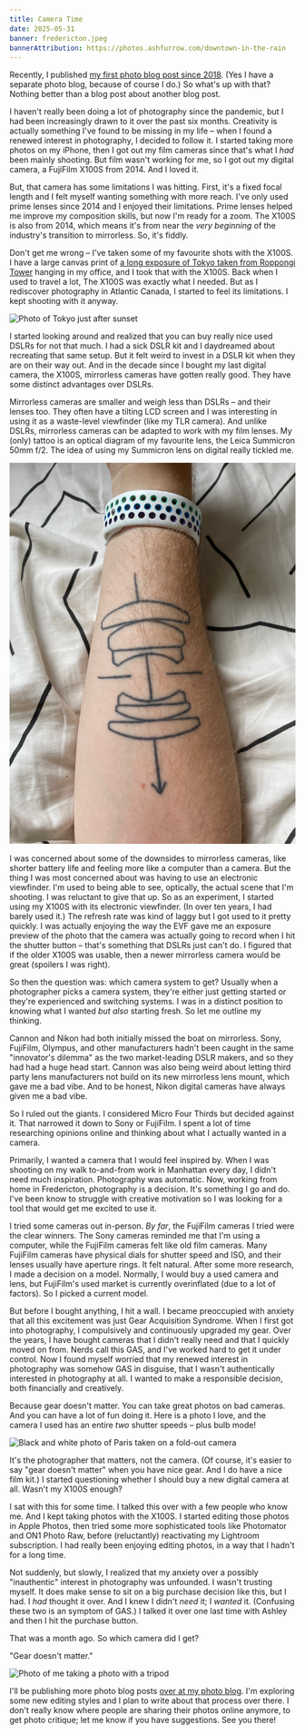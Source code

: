 ```yaml
---
title: Camera Time
date: 2025-05-31
banner: fredericton.jpeg
bannerAttribution: https://photos.ashfurrow.com/downtown-in-the-rain
---
```


Recently, I published [my first photo blog post since 2018](https://photos.ashfurrow.com/downtown-in-the-rain). (Yes I have a separate photo blog, because of course I do.) So what's up with that? Nothing better than a blog post about another blog post.

I haven't really been doing a lot of photography since the pandemic, but I had been increasingly drawn to it over the past six months. Creativity is actually something I've found to be missing in my life – when I found a renewed interest in photography, I decided to follow it. I started taking more photos on my iPhone, then I got out my film cameras since that's what I _had_ been mainly shooting. But film wasn't working for me, so I got out my digital camera, a FujiFilm X100S from 2014. And I loved it.

But, that camera has some limitations I was hitting. First, it's a fixed focal length and I felt myself wanting something with more reach. I've only used prime lenses since 2014 and I enjoyed their limitations. Prime lenses helped me improve my composition skills, but now I'm ready for a zoom. The X100S is also from 2014, which means it's from near the _very beginning_ of the industry's transition to mirrorless. So, it's fiddly.

Don't get me wrong – I've taken some of my favourite shots with the X100S. I have a large canvas print of [a long exposure of Tokyo taken from Roppongi Tower](https://photos.ashfurrow.com/losing-myself-in-tokyo/photos/2580931) hanging in my office, and I took that with the X100S. Back when I used to travel a lot, The X100S was exactly what I needed. But as I rediscover photography in Atlantic Canada, I started to feel its limitations. I kept shooting with it anyway.

<Wide>

![Photo of Tokyo just after sunset](./tokyo.jpg)

</Wide>

I started looking around and realized that you can buy really nice used DSLRs for not that much. I had a sick DSLR kit and I daydreamed about recreating that same setup. But it felt weird to invest in a DSLR kit when they are on their way out. And in the decade since I bought my last digital camera, the X100S, mirrorless cameras have gotten really good. They have some distinct advantages over DSLRs.

Mirrorless cameras are smaller and weigh less than DSLRs – and their lenses too. They often have a tilting LCD screen and I was interesting in using it as a waste-level viewfinder (like my TLR camera). And unlike DSLRs, mirrorless cameras can be adapted to work with my film lenses. My (only) tattoo is an optical diagram of my favourite lens, the Leica Summicron 50mm f/2. The idea of using my Summicron lens on digital really tickled me.

<Narrow>

![Photo of my tattoo](./tattoo.jpeg)

</Narrow>

I was concerned about some of the downsides to mirrorless cameras, like shorter battery life and feeling more like a computer than a camera. But the thing I was most concerned about was having to use an electronic viewfinder. I'm used to being able to see, optically, the actual scene that I'm shooting. I was reluctant to give that up. So as an experiment, I started using my X100S with its electronic viewfinder. (In over ten years, I had barely used it.) The refresh rate was kind of laggy but I got used to it pretty quickly. I was actually enjoying the way the EVF gave me an exposure preview of the photo that the camera was actually going to record when I hit the shutter button – that's something that DSLRs just can't do. I figured that if the older X100S was usable, then a newer mirrorless camera would be great (spoilers I was right).

So then the question was: which camera system to get? Usually when a photographer picks a camera system, they're either just getting started or they're experienced and switching systems. I was in a distinct position to knowing what I wanted _but also_ starting fresh. So let me outline my thinking.

Cannon and Nikon had both initially missed the boat on mirrorless. Sony, FujiFilm, Olympus, and other manufacturers hadn't been caught in the same "innovator's dilemma" as the two market-leading DSLR makers, and so they had had a huge head start. Cannon was also being weird about letting third party lens manufacturers not build on its new mirrorless lens mount, which gave me a bad vibe. And to be honest, Nikon digital cameras have always given me a bad vibe.

So I ruled out the giants. I considered Micro Four Thirds but decided against it. That narrowed it down to Sony or FujiFilm. I spent a lot of time researching opinions online and thinking about what I actually wanted in a camera.

Primarily, I wanted a camera that I would feel inspired by. When I was shooting on my walk to-and-from work in Manhattan every day, I didn't need much inspiration. Photography was automatic. Now, working from home in Fredericton, photography is a decision. It's something I go and do. I've been know to struggle with creative motivation so I was looking for a tool that would get me excited to use it.

I tried some cameras out in-person. _By far_, the FujiFilm cameras I tried were the clear winners. The Sony cameras reminded me that I'm using a computer, while the FujiFilm cameras felt like old film cameras. Many FujiFilm cameras have physical dials for shutter speed and ISO, and their lenses usually have aperture rings. It felt natural. After some more research, I made a decision on a model. Normally, I would buy a used camera and lens, but FujiFilm's used market is currently overinflated (due to a lot of factors). So I picked a current model.

But before I bought anything, I hit a wall. I became preoccupied with anxiety that all this excitement was just Gear Acquisition Syndrome. When I first got into photography, I compulsively and continuously upgraded my gear. Over the years, I have bought cameras that I didn't really need and that I quickly moved on from. Nerds call this GAS, and I've worked hard to get it under control. Now I found myself worried that my renewed interest in photography was somehow GAS in disguise, that I wasn't authentically interested in photography at all. I wanted to make a responsible decision, both financially and creatively.

Because gear doesn't matter. You can take great photos on bad cameras. And you can have a lot of fun doing it. Here is a photo I love, and the camera I used has an entire _two_ shutter speeds – plus bulb mode!

<Wide>

![Black and white photo of Paris taken on a fold-out camera](./paris.jpg)

</Wide>

It's the photographer that matters, not the camera. (Of course, it's easier to say "gear doesn't matter" when you have nice gear. And I do have a nice film kit.) I started questioning whether I should buy a new digital camera at all. Wasn't my X100S enough?

I sat with this for some time. I talked this over with a few people who know me. And I kept taking photos with the X100S. I started editing those photos in Apple Photos, then tried some more sophisticated tools like Photomator and ON1 Photo Raw, before (reluctantly) reactivating my Lightroom subscription. I had really been enjoying editing photos, in a way that I hadn't for a long time.

Not suddenly, but slowly, I realized that my anxiety over a possibly "inauthentic" interest in photography was unfounded. I wasn't trusting myself. It does make sense to sit on a big purchase decision like this, but I had. I _had_ thought it over. And I knew I didn't _need_ it; I _wanted_ it. (Confusing these two is an symptom of GAS.) I talked it over one last time with Ashley and then I hit the purchase button.

That was a month ago. So which camera did I get?

"Gear doesn't matter."

<Narrow>

![Photo of me taking a photo with a tripod](./me.jpeg)

</Narrow>

I'll be publishing more photo blog posts [over at my photo blog](https://photos.ashfurrow.com). I'm exploring some new editing styles and I plan to write about that process over there. I don't really know where people are sharing their photos online anymore, to get photo critique; let me know if you have suggestions. See you there!
